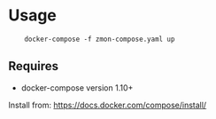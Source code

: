 Usage
=====

```
    docker-compose -f zmon-compose.yaml up
```

Requires
--------

 * docker-compose version 1.10+

 Install from: https://docs.docker.com/compose/install/
